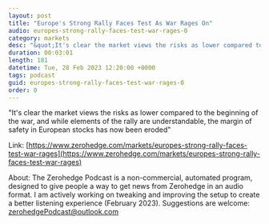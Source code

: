 ```yaml
---
layout: post
title: "Europe's Strong Rally Faces Test As War Rages On"
audio: europes-strong-rally-faces-test-war-rages-0
category: markets
desc: "&quot;It's clear the market views the risks as lower compared to the beginning of the war, and while elements of the rally are understandable, the margin of safety in European stocks has now been eroded&quot;"
duration: 00:03:01
length: 181
datetime: Tue, 28 Feb 2023 12:20:00 +0000
tags: podcast
guid: europes-strong-rally-faces-test-war-rages-0
order: 0
---
```

&quot;It's clear the market views the risks as lower compared to the beginning of the war, and while elements of the rally are understandable, the margin of safety in European stocks has now been eroded&quot;

Link: [https://www.zerohedge.com/markets/europes-strong-rally-faces-test-war-rages](https://www.zerohedge.com/markets/europes-strong-rally-faces-test-war-rages)

About: The Zerohedge Podcast is a non-commercial, automated program, designed to give people a way to get news from Zerohedge in an audio format.  I am actively working on tweaking and improving the setup to create a better listening experience (February 2023).  Suggestions are welcome: [zerohedgePodcast@outlook.com](mailto:zerohedgePodcast@outlook.com)